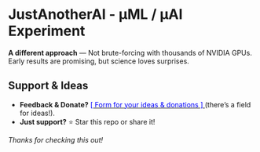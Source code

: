 # JustAnotherAI - µML / µAI Experiment  

**A different approach** — Not brute-forcing with thousands of NVIDIA GPUs. Early results are promising, but science loves surprises.  

## Support & Ideas  

- **Feedback & Donate?** [<span style="color:blue;"> [ Form for your ideas & donations ] </span>](https://bughme.github.io/form/) (there’s a field for ideas!).  
- **Just support?** ⭐ Star this repo or share it!  

*Thanks for checking this out!*  
